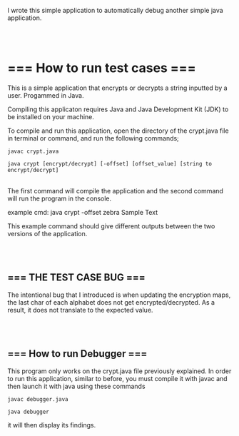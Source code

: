 I wrote this simple application to automatically debug another simple java application.

<br /><br />



# === How to run test cases ===

This is a simple application that encrypts or decrypts a string inputted by a user. Progammed in Java.

Compiling this applicaton requires Java and Java Development Kit (JDK) to be installed on your machine.

To compile and run this application, open the directory of the crypt.java file in terminal or command, and run the following commands;
<br />

````
javac crypt.java

java crypt [encrypt/decrypt] [-offset] [offset_value] [string to encrypt/decrypt]
````

<br />
The first command will compile the application and the second command will run the program in the console.

example cmd: java crypt -offset zebra Sample Text

This example command should give different outputs between the two versions of the application.

<br /><br />

## === THE TEST CASE BUG ===

The intentional bug that I introduced is when updating the encryption maps, the last char of each alphabet does not get encrypted/decrypted. 
As a result, it does not translate to the expected value.

<br /><br />


## === How to run Debugger ===

This program only works on the crypt.java file previously explained.
In order to run this application, similar to before, you must compile it with javac and then launch it with java using these commands
````
javac debugger.java

java debugger
````
it will then display its findings.
